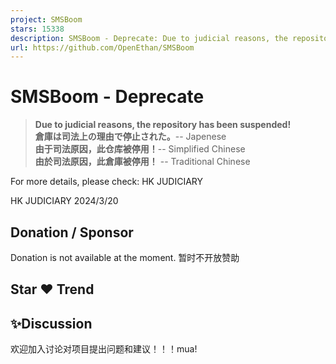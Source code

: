 ```yaml
---
project: SMSBoom
stars: 15338
description: SMSBoom - Deprecate: Due to judicial reasons, the repository has been suspended!
url: https://github.com/OpenEthan/SMSBoom
---
```


SMSBoom - Deprecate
===================

> **Due to judicial reasons, the repository has been suspended!**  
> **倉庫は司法上の理由で停止された。**\-- Japenese  
> **由于司法原因，此仓库被停用！**\-- Simplified Chinese  
> **由於司法原因，此倉庫被停用！** -- Traditional Chinese

For more details, please check: HK JUDICIARY

HK JUDICIARY 2024/3/20

Donation / Sponsor
------------------

Donation is not available at the moment. 暂时不开放赞助

Star ♥ Trend
------------

✨Discussion
-----------

欢迎加入讨论对项目提出问题和建议！！！mua!
